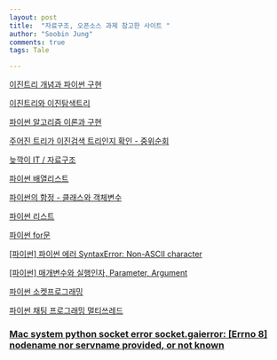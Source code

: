 ```yaml
---
layout: post
title:  "자료구조, 오픈소스 과제 참고한 사이트 "
author: "Soobin Jung"
comments: true
tags: Tale

---
```


[이진트리 개념과 파이썬 구현](https://it-garden.tistory.com/406)

[이진트리와 이진탐색트리](https://sustainable-dev.tistory.com/42)

[파이썬 알고리즘 이론과 구현](https://it-garden.tistory.com/category/%EC%95%8C%EA%B3%A0%EB%A6%AC%EC%A6%98/%EC%95%8C%EA%B3%A0%EB%A6%AC%EC%A6%98%20%EC%9D%B4%EB%A1%A0%EA%B3%BC%20%EA%B5%AC%ED%98%84)

[주어진 트리가 이진검색 트리인지 확인 - 중위순회](https://ghkvud2.tistory.com/105) 

[늦깍이 IT / 자료구조](https://ghkvud2.tistory.com/category/IT%20%EC%9D%B4%EB%A1%A0/%EC%9E%90%EB%A3%8C%EA%B5%AC%EC%A1%B0)

[파이썬 배열리스트](https://m.blog.naver.com/PostView.naver?blogId=beaqon&logNo=221001722579&proxyReferer=https:%2F%2Fwww.google.com%2F)

[파이썬의 함정 - 클래스와 객체변수](https://hamait.tistory.com/634)

[파이썬 리스트](https://wikidocs.net/16040) 

[파이썬 for문](https://wikidocs.net/22)

[[파이썬] 파이썬 에러 SyntaxError: Non-ASCII character](https://korbillgates.tistory.com/97)

[[파이썬] 매개변수와 실행인자, Parameter, Argument](https://light-tree.tistory.com/49)

[파이썬 소켓프로그래밍](https://sungmin-joo.tistory.com/61?category=863420)

[파이썬 채팅 프로그래밍 멀티쓰레드](https://seolin.tistory.com/98)

### [Mac system python socket error socket.gaierror: [Errno 8] nodename nor servname provided, or not known](https://www.programmersought.com/article/13101163399/)